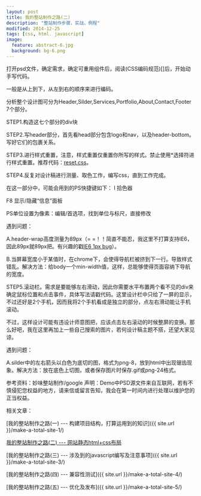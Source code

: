 ```yaml
---
layout: post
title: 我的整站制作之路(二)
description: "整站制作步骤，实战，例程"
modified: 2014-12-25
tags: [css, html. javascript]
image:
  feature: abstract-6.jpg
  background: bg-6.png
---
```


打开psd文件，确定需求，确定可重用组件后，阅读(CSS编码规范)[]后，开始动手写代码。


一般是从上到下，从左到右的顺序来进行编码。

分析整个设计图可分为<span class="highlight-pink">Header,Silder,Services,Portfolio,About,Contact,Footer </span>7个部分。

STEP1.构造这七个部分的div块

STEP2.写header部分，首先看head部分包含logo和nav，以及header-bottom。写好它们的包裹关系。

STEP3.进行样式重置，注意，样式重置仅重置你所写的样式。禁止使用*选择符进行样式重置。推荐代码：[reset.css](http://www.cssreset.com/)。

STEP4.反复对设计稿进行测量、取色工作，编写css，直到工作完成。

在这一部分中，可能会用到的PS快捷键如下：
I 拾色器

F8 显示/隐藏“信息”面板
 
PS单位设置为像素：编辑/首选项，找到单位与标尺，直接修改

遇到问题：

A.header-wrap高度测量为89px（= =！！简直不能忍，我这里不打算支持IE6，因此89px就89px把。有兴趣的戳[IE6 1px bug](http://www.yuzi.me/Share/ie6qishubug.html)）。

B.当屏幕宽度小于某值时，在chrome下，会使得导航栏被挤到下一行。导致样式错乱。解决方法：给body一个min-width值，这样，总能够使得页面容纳下导航的宽度。

STEP5.滚动栏。需求是要能够左右滑动，因此你需要水平布置两个看不见的div来确定鼠标位置和点击事件，具体写法请戳代码。这里设计栏中只给了一屏的显示，不过还好是2个手机，因而我将2个手机看成是独立的部分，点左右滑动能让手机滚动。

不过，这样设计可能有违设计师意图把，应该点击左右滚动的时候整屏的变换。那么好吧，我在这里再加上一些自己搜索的图片，若何设计稿主题不搭，还望大家见谅。

遇到问题：

A.silder中的左右箭头以白色为底切的图，格式为png-8，放到html中出现锯齿现象。解决方法：放在底色上切图，或者保存图片时保存.gif或png-24格式。



参考资料：妙味整站制作/google
声明：Demo中PSD源文件来自互联网，若有不慎侵犯您权益的地方，请来信或留言告知，我会在第一时间内进行处理以维护您的正当权益。

相关文章：

[我的整站制作之路(一) --- 构建项目结构，打算运用到的知识]({{ site.url }}/make-a-total-site-1/)

[我的整站制作之路(二) --- 网站静态html+css布局](#)

[我的整站制作之路(三) --- 涉及到的javascript编写及注意事项]({{ site.url }}/make-a-total-site-3/)

[我的整站制作之路(四) --- 兼容性测试]({{ site.url }}/make-a-total-site-4/)

[我的整站制作之路(五) --- 优化及发布]({{ site.url }}/make-a-total-site-5/)